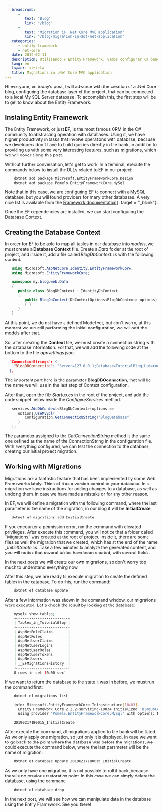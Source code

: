```yaml
---
   breadcrumb:
      -
         text: "Blog"
         link: "/blog"
      -
         text: "Migration in .Net Core MVC application"
         link: "/blog/migration-in-dot-net-application"
   categories: 
      - entity-framework
      - net-core
   date: 2019-02-11
   description: Utilizando o Entity Framework, vamos configurar um banco de dados em uma aplicação .NET Core MVC
   lang: en
   layout: article
   title: Migrations in .Net Core MVC application
---
```


Hi everyone, on today's post, I will advance with the creation of a .Net Core blog, configuring the database layer of the project, that can be connected to a local My SQL Server database. To accomplish this, the first step will be to get to know about the Entity Framework.

## Instaling Entity Framework

The Entity Framework, or just **EF**, is the most famous ORM in the C# community to abstracting operation with databases. Using it, we have higher productivity in tasks that involve operations with database, because we developers don't have to build queries directly in the bank, in addition to providing us with some very interesting features, such as migrations, which we will cover along this post.

Without further conversation, let's get to work. In a terminal, execute the commands below to install the DLLs related to EF in our project:

```bash
    dotnet add package Microsoft.EntityFrameworkCore.Design
    dotnet add package Pomelo.EntityFrameworkCore.MySql
```

Note that in this case, we are configuring EF to connect with a MySQL database, but you will found providers for many other databases. A very nice list is available from the [Framework documentation](https://docs.microsoft.com/pt-br/ef/core/providers/index){: target = "_blank"}.

Once the EF dependencies are installed, we can start configuring the Database Context.

## Creating the Database Context

In order for EF to be able to map all tables in our database into *models*, we must create a **Database Context** file. Create a *Data* folder at the root of project, and inside it, add a file called *BlogDbContext.cs* with the following content:

```c#
   using Microsoft.AspNetCore.Identity.EntityFrameworkCore;
   using Microsoft.EntityFrameworkCore;

   namespace my.blog.web.Data
   {
      public class BlogDbContext : IdentityDbContext
      {
         public BlogDbContext(DbContextOptions<BlogDbContext> options) : base(options)
         { }
      }
   }
```

At this point,  we do not have a defined Model yet, but don't worry, at this moment we are still performing the initial configuration, we will add the models after that.

So, after creating the **Context** file, we must create a connection string with the database information. For that, we will add the following code at the bottom to the file *appsettings.json*.

```json
  "ConnectionStrings": {
    "BlogDBConnection": "Server=127.0.0.1;Database=TutorialBlog;Uid=root;Pwd=root;"
  },
```

The important part here is the parameter **BlogDBConnection**, that will be the name we will use in the last step of Context configuration.

After that, open the file *Startup.cs* in the root of the project, and add the code snippet below inside the *ConfigureServices* method.

```c#
   services.AddDbContext<BlogDbContext>(options =>
      options.UseMySql(
         Configuration.GetConnectionString("BlogDatabase")
      )
   );
```

The parameter assigned to the *GetConnectionString* method is the same one defined as the name of the ConnectionString in the configuration file. With everything configured, we can test the connection to the database, creating our initial project migration.

## Working with Migrations

Migrations are a fantastic feature that has been implemented by some Web Frameworks lately. Think of it as a version control to your database. In a migration we have instructions for adding changes to a database, as well as undoing them, in case we have made a mistake or for any other reason.

In EF, we will define a migration with the following command, where the last parameter is the name of the migration, in our blog it will be **InitialCreate**,

```bash
   dotnet ef migrations add InitialCreate
```

If you encounter a permission error, run the command with elevated privileges. After execute this command, you will notice that a folder called "Migrations" was created at the root of project. Inside it, there are some files as well the migration that we created, which has at the end of the name *_InitialCreate.cs*. Take a few minutes to analyze the generated content, and you will notice that several tables have been created, with several fields.

In the next posts we will create our own migrations, so don't worry top much to understand everything now.

After this step, we are ready to execute migration to create the defined tables in the database. To do this, run the command:

```bash
    dotnet ef database update
```

After a few information was shown in the command window, our migrations were executed. Let's check the result by looking at the database:

```bash
    mysql> show tables;
    +------------------------+
    | Tables_in_TutorialBlog |
    +------------------------+
    | AspNetRoleClaims       |
    | AspNetRoles            |
    | AspNetUserClaims       |
    | AspNetUserLogins       |
    | AspNetUserRoles        |
    | AspNetUserTokens       |
    | AspNetUsers            |
    | __EFMigrationsHistory  |
    +------------------------+
    8 rows in set (0,00 sec)
```

If we want to return the database to the state it was in before, we must run the command first:

```bash
    dotnet ef migrations list

    info: Microsoft.EntityFrameworkCore.Infrastructure[10403]
      Entity Framework Core 2.2.2-servicing-10034 initialized 'BlogDbContext' 
      using provider 'Pomelo.EntityFrameworkCore.MySql' with options: None

    20190217180015_InitialCreate
```

After execute the command, all migrations applied to the bank will be listed. As we only apply one migration, so just only it is displayed. In case we want to go back to the point where the database was before the migrations, we could execute the command below, where the last parameter will be the name of migration:

```bash
    dotnet ef database update 20190217180015_InitialCreate
```

As we only have one migration, it is not possible to roll it back, because there is no previous restoration point. In this case we can simply delete the database, using the command:

```bash
    dotnet ef database drop
```

In the next post, we will see how we can manipulate data in the database using the Entity Framework. See you there!
